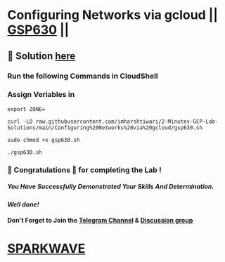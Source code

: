 # Configuring Networks via gcloud || [GSP630](https://www.cloudskillsboost.google/focuses/7140?parent=catalog) ||

## 🔑 Solution [here](https://www.youtube.com/@sparkwave.01)

### Run the following Commands in CloudShell

### Assign Veriables in

```
export ZONE=
```
```
curl -LO raw.githubusercontent.com/imharshtiwari/2-Minutes-GCP-Lab-Solutions/main/Configuring%20Networks%20via%20gcloud/gsp630.sh

sudo chmod +x gsp630.sh

./gsp630.sh
```


### 🐼 Congratulations 🎉 for completing the Lab !

##### *You Have Successfully Demonstrated Your Skills And Determination.*

#### *Well done!*

#### Don't Forget to Join the [Telegram Channel](https://t.me/sparkwave.01) & [Discussion group](https://t.me/sparkwave.01chats)

# [SPARKWAVE](https://www.youtube.com/@sparkwave.01)
